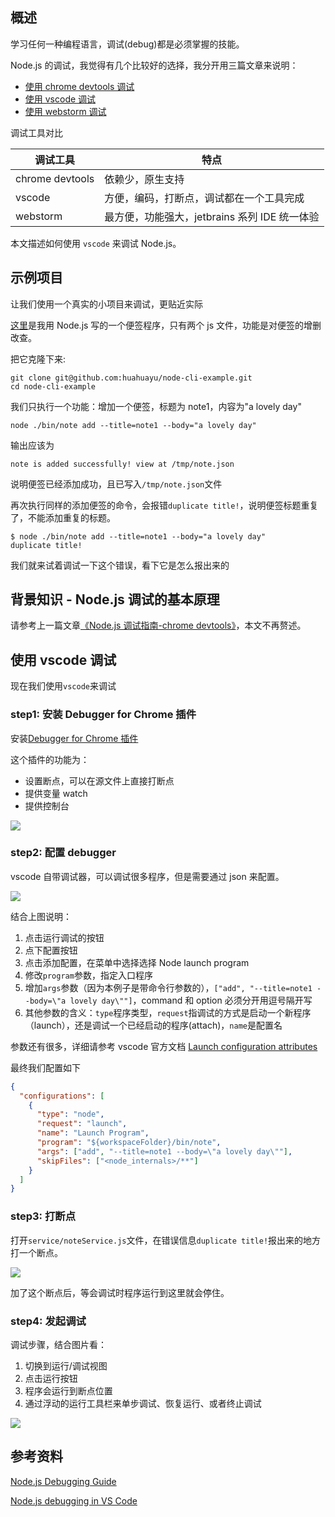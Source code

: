 [//title]: (Node.js调试指南-vscode)
[//englishtitle]: (nodejs-debug-guide-vscode)
[//category]: (node,javascript,vscode)
[//tags]: (nodejs,javascript,debug,调试,chrome,devtools,vscode,webstorm)
[//createtime]: (20200515)
[//updatetime]: (20200515)

## 概述

学习任何一种编程语言，调试(debug)都是必须掌握的技能。

Node.js 的调试，我觉得有几个比较好的选择，我分开用三篇文章来说明：

- [使用 chrome devtools 调试](https://liushiming.cn/article/nodejs-debug-guide-chrome-devtools/)
- [使用 vscode 调试](https://liushiming.cn/article/nodejs-debug-guide-vscode/)
- [使用 webstorm 调试](https://liushiming.cn/article/nodejs-debug-guide-webstorm/)

调试工具对比

| 调试工具        | 特点                                          |
| --------------- | --------------------------------------------- |
| chrome devtools | 依赖少，原生支持                              |
| vscode          | 方便，编码，打断点，调试都在一个工具完成      |
| webstorm        | 最方便，功能强大，jetbrains 系列 IDE 统一体验 |

本文描述如何使用 `vscode` 来调试 Node.js。

## 示例项目

让我们使用一个真实的小项目来调试，更贴近实际

[这里](https://github.com/huahuayu/node-cli-example)是我用 Node.js 写的一个便签程序，只有两个 js 文件，功能是对便签的增删改查。

把它克隆下来:

```text
git clone git@github.com:huahuayu/node-cli-example.git
cd node-cli-example
```

我们只执行一个功能：增加一个便签，标题为 note1，内容为"a lovely day"

```text
node ./bin/note add --title=note1 --body="a lovely day"
```

输出应该为

```text
note is added successfully! view at /tmp/note.json
```

说明便签已经添加成功，且已写入`/tmp/note.json`文件

再次执行同样的添加便签的命令，会报错`duplicate title!`，说明便签标题重复了，不能添加重复的标题。

```text
$ node ./bin/note add --title=note1 --body="a lovely day"
duplicate title!
```

我们就来试着调试一下这个错误，看下它是怎么报出来的

## 背景知识 - Node.js 调试的基本原理

请参考上一篇文章[《Node.js 调试指南-chrome devtools》](https://liushiming.cn/article/nodejs-debug-guide-chrome-devtools/#%E8%83%8C%E6%99%AF%E7%9F%A5%E8%AF%86_%E2%80%93_Node_js_%E8%B0%83%E8%AF%95%E7%9A%84%E5%9F%BA%E6%9C%AC%E5%8E%9F%E7%90%86)，本文不再赘述。

## 使用 vscode 调试

现在我们使用`vscode`来调试

### step1: 安装 Debugger for Chrome 插件

安装[Debugger for Chrome 插件](https://marketplace.visualstudio.com/items?itemName=msjsdiag.debugger-for-chrome)

这个插件的功能为：

- 设置断点，可以在源文件上直接打断点
- 提供变量 watch
- 提供控制台

![](https://cdn.liushiming.cn/img/20200515115319.png)

### step2: 配置 debugger

vscode 自带调试器，可以调试很多程序，但是需要通过 json 来配置。

![](https://cdn.liushiming.cn/img/20200515120226.png)

结合上图说明：

1. 点击运行调试的按钮
1. 点下配置按钮
1. 点击添加配置，在菜单中选择选择 Node launch program
1. 修改`program`参数，指定入口程序
1. 增加`args`参数（因为本例子是带命令行参数的），`["add", "--title=note1 --body=\"a lovely day\""]`，command 和 option 必须分开用逗号隔开写
1. 其他参数的含义：`type`程序类型，`request`指调试的方式是启动一个新程序（launch），还是调试一个已经启动的程序(attach)，`name`是配置名

参数还有很多，详细请参考 vscode 官方文档 [Launch configuration attributes](https://code.visualstudio.com/docs/nodejs/nodejs-debugging#_launch-configuration-attributes)

最终我们配置如下

```json
{
  "configurations": [
    {
      "type": "node",
      "request": "launch",
      "name": "Launch Program",
      "program": "${workspaceFolder}/bin/note",
      "args": ["add", "--title=note1 --body=\"a lovely day\""],
      "skipFiles": ["<node_internals>/**"]
    }
  ]
}
```

### step3: 打断点

打开`service/noteService.js`文件，在错误信息`duplicate title!`报出来的地方打一个断点。

![](https://cdn.liushiming.cn/img/20200515115947.png)

加了这个断点后，等会调试时程序运行到这里就会停住。

### step4: 发起调试

调试步骤，结合图片看：

1. 切换到运行/调试视图
1. 点击运行按钮
1. 程序会运行到断点位置
1. 通过浮动的运行工具栏来单步调试、恢复运行、或者终止调试

![](https://cdn.liushiming.cn/img/20200515140640.png)

## 参考资料

[Node.js Debugging Guide](https://nodejs.org/en/docs/guides/debugging-getting-started/)

[Node.js debugging in VS Code](https://code.visualstudio.com/docs/nodejs/nodejs-debugging)
